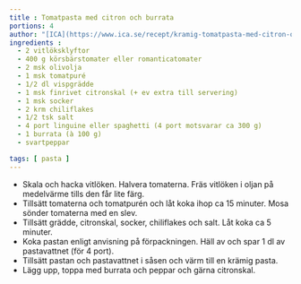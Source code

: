 ```yaml
---
title : Tomatpasta med citron och burrata
portions: 4
author: "[ICA](https://www.ica.se/recept/kramig-tomatpasta-med-citron-och-burrata-728249/)"
ingredients :
  - 2 vitlöksklyftor
  - 400 g körsbärstomater eller romanticatomater
  - 2 msk olivolja
  - 1 msk tomatpuré
  - 1/2 dl vispgrädde
  - 1 msk finrivet citronskal (+ ev extra till servering)
  - 1 msk socker
  - 2 krm chiliflakes
  - 1/2 tsk salt
  - 4 port linguine eller spaghetti (4 port motsvarar ca 300 g)
  - 1 burrata (à 100 g)
  - svartpeppar

tags: [ pasta ]
---
```

* Skala och hacka vitlöken. Halvera tomaterna. Fräs vitlöken i oljan på medelvärme tills den får lite färg. 
* Tillsätt tomaterna och tomatpurén och låt koka ihop ca 15 minuter. Mosa sönder tomaterna med en slev.
* Tillsätt grädde, citronskal, socker, chiliflakes och salt. Låt koka ca 5 minuter.
* Koka pastan enligt anvisning på förpackningen. Häll av och spar 1 dl av pastavattnet (för 4 port).
* Tillsätt pastan och pastavattnet i såsen och värm till en krämig pasta.
* Lägg upp, toppa med burrata och peppar och gärna citronskal.